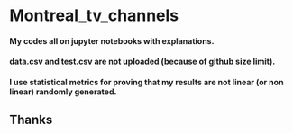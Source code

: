 # Montreal_tv_channels

#### My codes all on jupyter notebooks with explanations. 
#### data.csv and test.csv  are not uploaded (because of github size limit).
#### I use statistical metrics for proving that my results are not linear (or non linear) randomly generated.
## Thanks
